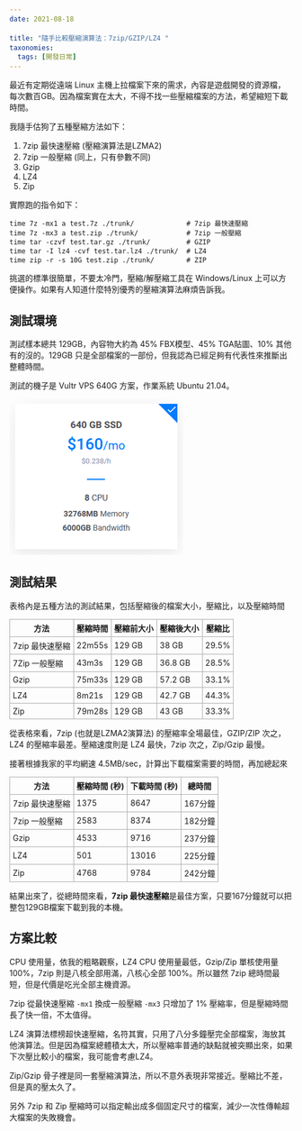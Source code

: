 ```yaml
---
date: 2021-08-18

title: "隨手比較壓縮演算法：7zip/GZIP/LZ4 "
taxonomies:
  tags: [開發日常]
---
```


最近有定期從遠端 Linux 主機上拉檔案下來的需求，內容是遊戲開發的資源檔，每次數百GB。因為檔案實在太大，不得不找一些壓縮檔案的方法，希望縮短下載時間。

我隨手估狗了五種壓縮方法如下：

1. 7zip 最快速壓縮 (壓縮演算法是LZMA2)
2. 7zip 一般壓縮 (同上，只有參數不同)
3. Gzip
4. LZ4
5. Zip

實際跑的指令如下：
```shell
time 7z -mx1 a test.7z ./trunk/             # 7zip 最快速壓縮
time 7z -mx3 a test.zip ./trunk/            # 7zip 一般壓縮      
time tar -czvf test.tar.gz ./trunk/         # GZIP
time tar -I lz4 -cvf test.tar.lz4 ./trunk/  # LZ4
time zip -r -s 10G test.zip ./trunk/        # ZIP
```

挑選的標準很簡單，不要太冷門，壓縮/解壓縮工具在 Windows/Linux 上可以方便操作。如果有人知道什麼特別優秀的壓縮演算法麻煩告訴我。

## 測試環境

測試樣本總共 129GB，內容物大約為 45% FBX模型、45% TGA貼圖、10% 其他有的沒的。129GB 只是全部檔案的一部份，但我認為已經足夠有代表性來推斷出整體時間。

測試的機子是 Vultr VPS 640G 方案，作業系統 Ubuntu 21.04。

![Vultr](/img/vultr-640.png)

## 測試結果

表格內是五種方法的測試結果，包括壓縮後的檔案大小，壓縮比，以及壓縮時間

<style>
table { border:solid 0px #cccccc; }
th, td {border:1px solid #aaa; padding: 5px;}
</style>

方法           | 壓縮時間 | 壓縮前大小 | 壓縮後大小 | 壓縮比
---------------|---------|-----------|-----------|------
7zip 最快速壓縮 |  22m55s | 129 GB    | 38 GB     |  29.5%
7Zip 一般壓縮   |   43m3s | 129 GB    | 36.8 GB   |  28.5%
Gzip           |  75m33s | 129 GB    | 57.2 GB   |  33.1%
LZ4            |   8m21s | 129 GB    | 42.7 GB   |  44.3%
Zip            |  79m28s | 129 GB    | 43 GB     |  33.3% 

從表格來看，7zip (也就是LZMA2演算法) 的壓縮率全場最佳，GZIP/ZIP 次之，LZ4 的壓縮率最差。壓縮速度則是 LZ4 最快，7zip 次之，Zip/Gzip 最慢。

接著根據我家的平均網速 4.5MB/sec，計算出下載檔案需要的時間，再加總起來

方法           | 壓縮時間 (秒) | 下載時間 (秒) | 總時間 
---------------|--------------|--------------|-----
7zip 最快速壓縮 |  1375        |  8647        |  167分鐘
7zip 一般壓縮   |  2583        |  8374        |  182分鐘
Gzip           |  4533        |  9716        |  237分鐘
LZ4            |   501        | 13016        |  225分鐘
Zip            |  4768        |  9784        |  242分鐘

結果出來了，從總時間來看，**7zip 最快速壓縮**是最佳方案，只要167分鐘就可以把整包129GB檔案下載到我的本機。

## 方案比較

CPU 使用量，依我的粗略觀察，LZ4 CPU 使用量最低，Gzip/Zip 單核使用量 100%，7zip 則是八核全部用滿，八核心全部 100%。所以雖然 7zip 總時間最短，但是代價是吃光全部主機資源。

7zip 從最快速壓縮 `-mx1` 換成一般壓縮 `-mx3` 只增加了 1% 壓縮率，但是壓縮時間長了快一倍，不太值得。

LZ4 演算法標榜超快速壓縮，名符其實，只用了八分多鐘壓完全部檔案，海放其他演算法。但是因為檔案總體積太大，所以壓縮率普通的缺點就被突顯出來，如果下次壓比較小的檔案，我可能會考慮LZ4。

Zip/Gzip 骨子裡是同一套壓縮演算法，所以不意外表現非常接近。壓縮比不差，但是真的壓太久了。

另外 7zip 和 Zip 壓縮時可以指定輸出成多個固定尺寸的檔案，減少一次性傳輸超大檔案的失敗機會。
